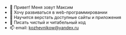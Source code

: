 - 👋 Привет! Меня зовут Максим
- :seedling: Хочу развиваться в web-программировании
- :eyes: Научится верстать доступные сайты и приложения
- :eyes: Писать чистый и читабельный код
- 📫 email: [kozhevnikow@yandex.ru](mailto:kozhevnikow@yandex.ru)

<!---
Maks-Ko/Maks-Ko is a ✨ special ✨ repository because its `README.md` (this file) appears on your GitHub profile.
You can click the Preview link to take a look at your changes.
--->
